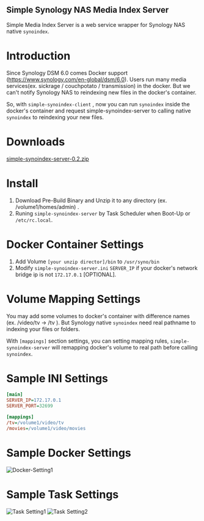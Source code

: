 Simple Synology NAS Media Index Server
-----------------------------
Simple Media Index Server is a web service wrapper for Synology NAS native `synoindex`.


Introduction
======
Since Synology DSM 6.0 comes Docker support (https://www.synology.com/en-global/dsm/6.0).
Users run many media services(ex. sickrage / couchpotato / transmission) in the docker.
But we can't notify Synology NAS to reindexing new files in the docker's container.

So, with `simple-synoindex-client` , now you can run `synoindex` inside the docker's container and request simple-synoindex-server to calling native `synoindex` to reindexing your new files.


Downloads
======
[simple-synoindex-server-0.2.zip](https://github.com/racklin/simple-synoindex-server/releases/download/v0.2/simple-synoindex-server-0.2.zip)


Install
======
1. Download Pre-Build Binary and Unzip it to any directory (ex. /volume1/homes/admin) .
2. Runing `simple-synoindex-server` by Task Scheduler when Boot-Up or `/etc/rc.local`.


Docker Container Settings
======
1. Add Volume `[your unzip director]/bin` to `/usr/syno/bin`
2. Modify `simple-synoindex-server.ini` `SERVER_IP` if your docker's network bridge ip is not `172.17.0.1` [OPTIONAL].


Volume Mapping Settings
======
You may add some volumes to docker's container with difference names (ex. /video/tv -> /tv ).
But Synology native `synoindex` need real pathname to indexing your files or folders.

With `[mappings]` section settings, you can setting mapping rules, `simple-synoindex-server` will remapping docker's volume to real path before calling `synoindex`.


Sample INI Settings
=======
```ini
[main]
SERVER_IP=172.17.0.1
SERVER_PORT=32699

[mappings]
/tv=/volume1/video/tv
/movies=/volume1/video/movies
```

Sample Docker Settings
======
![Docker-Setting1](https://racklin.github.io/simple-synoindex-server/nas-docker-setting1.png)


Sample Task Settings
======
![Task Setting1](https://racklin.github.io/simple-synoindex-server/nas-task-setting1.png)
![Task Setting2](https://racklin.github.io/simple-synoindex-server/nas-task-setting2.png)
